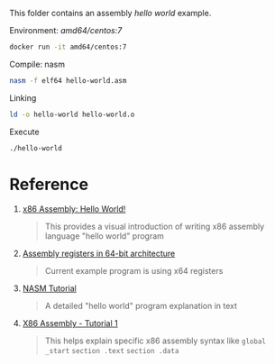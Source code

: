 This folder contains an assembly *hello world* example.

Environment: *amd64/centos:7*

``` bash
docker run -it amd64/centos:7
```

Compile: nasm

``` bash
nasm -f elf64 hello-world.asm
```

Linking

``` bash
ld -o hello-world hello-world.o
```

Execute

``` bash
./hello-world
```


# Reference 

1. [x86 Assembly: Hello World!](https://www.youtube.com/watch?v=HgEGAaYdABA)

    > This provides a visual introduction of writing x86 assembly language "hello world" program

2. [Assembly registers in 64-bit architecture](https://stackoverflow.com/questions/20637569/assembly-registers-in-64-bit-architecture#answer-20637866)

    > Current example program is using x64 registers

3. [NASM Tutorial](https://cs.lmu.edu/~ray/notes/nasmtutorial/)

    > A detailed "hello world" program explanation in text


4. [X86 Assembly - Tutorial 1](https://pixelclear.github.io/technical/post/2021/01/02/x86-Assembly-tutorial-part1.html)

    > This helps explain specific x86 assembly syntax like `global _start` `section .text` `section .data`
